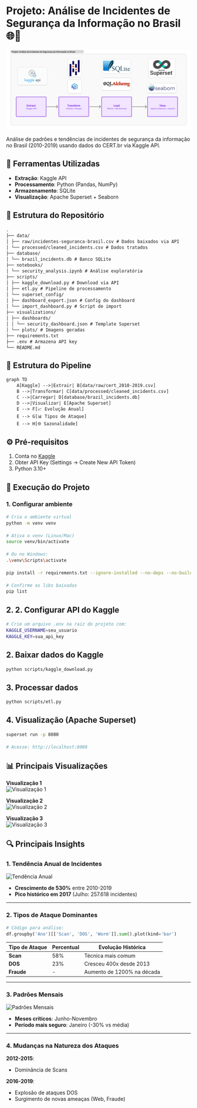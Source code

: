# Projeto: Análise de Incidentes de Segurança da Informação no Brasil 🌐🔐

![Data Pipeline](assets/imagem-arquitetura.jpg)

Análise de padrões e tendências de incidentes de segurança da informação no Brasil (2010-2019) usando dados do CERT.br via Kaggle API.

## 🔧 Ferramentas Utilizadas
- **Extração**: Kaggle API
- **Processamento**: Python (Pandas, NumPy)
- **Armazenamento**: SQLite
- **Visualização**: Apache Superset + Seaborn

## 📂 Estrutura do Repositório
```
.
├── data/
│ ├── raw/incidentes-seguranca-brasil.csv # Dados baixados via API
│ └── processed/cleaned_incidents.csv # Dados tratados
├── database/
│ └── brazil_incidents.db # Banco SQLite
├── notebooks/
│ └── security_analysis.ipynb # Análise exploratória
├── scripts/
│ ├── kaggle_download.py # Download via API
│ ├── etl.py # Pipeline de processamento
│ └── superset_config/
│ ├── dashboard_export.json # Config do dashboard
│ └── import_dashboard.py # Script de import
├── visualizations/
│ ├── dashboards/
│ │ └── security_dashboard.json # Template Superset
│ └── plots/ # Imagens geradas
├── requirements.txt
├── .env # Armazena API key
└── README.md
```

## 🌲 Estrutura do Pipeline
```mermaid
graph TD
    A[Kaggle] -->|Extrair| B[data/raw/cert_2010-2019.csv]
    B -->|Transformar| C[data/processed/cleaned_incidents.csv]
    C -->|Carregar| D[database/brazil_incidents.db]
    D -->|Visualizar| E[Apache Superset]
    E --> F[📈 Evolução Anual]
    E --> G[📊 Tipos de Ataque]
    E --> H[🌐 Sazonalidade]
```


## ⚙️ Pré-requisitos
1. Conta no [Kaggle](https://www.kaggle.com/)
2. Obter API Key (Settings → Create New API Token)
3. Python 3.10+

## 🚀 Execução do Projeto

### 1. Configurar ambiente
```bash
# Cria o ambiente virtual
python -m venv venv

# Ativa o venv (Linux/Mac)
source venv/bin/activate

# Ou no Windows:
.\venv\Scripts\activate

pip install -r requirements.txt --ignore-installed --no-deps --no-build-isolation --force-reinstall

# Confirme as libs baixadas
pip list

```
## 2. 2. Configurar API do Kaggle

```bash
# Crie um arquivo .env na raiz do projeto com:
KAGGLE_USERNAME=seu_usuario
KAGGLE_KEY=sua_api_key
```

## 2. Baixar dados do Kaggle

```bash
python scripts/kaggle_download.py
```

## 3. Processar dados

```bash
python scripts/etl.py
```

## 4. Visualização (Apache Superset)

```bash
superset run -p 8080

# Acesse: http://localhost:8088
```

## 📊 Principais Visualizações

**Visualização 1**  
![Visualização 1](https://miro.medium.com/max/480/1*H7e2BY1C1M8UZMu3J0x-lQ.png)

**Visualização 2**  
![Visualização 2](https://matplotlib.org/stable/_images/sphx_glr_scatter_001.png)

**Visualização 3**  
![Visualização 3](https://pandas.pydata.org/pandas-docs/stable/_images/boxplot_ex1.png)

## 🔍 Principais Insights

### 1. Tendência Anual de Incidentes
![Tendência Anual](https://visualizations/plots/annual_trend.png)  

- **Crescimento de 530%** entre 2010-2019  
- **Pico histórico em 2017** (Julho: 257.618 incidentes)  

---

### 2. Tipos de Ataque Dominantes
```python
# Código para análise:
df.groupby('Ano')[['Scan', 'DOS', 'Worm']].sum().plot(kind='bar')
```

| Tipo de Ataque | Percentual | Evolução Histórica         |
|----------------|------------|----------------------------|
| **Scan**       | 58%        | Técnica mais comum         |
| **DOS**        | 23%        | Cresceu 400x desde 2013    |
| **Fraude**     | -          | Aumento de 1200% na década |

---

### 3. Padrões Mensais
![Padrões Mensais](https://visualizations/plots/monthly_patterns.png)  

- **Meses críticos**: Junho-Novembro  
- **Período mais seguro**: Janeiro (-30% vs média)  

---

### 4. Mudanças na Natureza dos Ataques
**2012-2015**:  
- Dominância de Scans  

**2016-2019**:  
- Explosão de ataques DOS  
- Surgimento de novas ameaças (Web, Fraude)  
